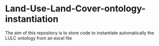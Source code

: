 # Land-Use-Land-Cover-ontology-instantiation
The aim of this repository is to store code to instantiate automatically the LULC ontology from an excel file

